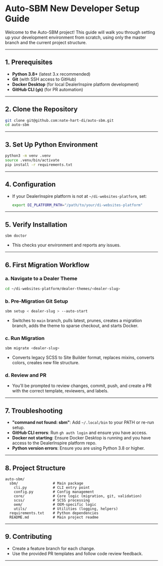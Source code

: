 # Auto-SBM New Developer Setup Guide

Welcome to the Auto-SBM project! This guide will walk you through setting up your development environment from scratch, using only the master branch and the current project structure.

---

## 1. Prerequisites

- **Python 3.8+** (latest 3.x recommended)
- **Git** (with SSH access to GitHub)
- **Docker Desktop** (for local DealerInspire platform development)
- **GitHub CLI (`gh`)** (for PR automation)

---

## 2. Clone the Repository

```sh
git clone git@github.com:nate-hart-di/auto-sbm.git
cd auto-sbm
```

---

## 3. Set Up Python Environment

```sh
python3 -m venv .venv
source .venv/bin/activate
pip install -r requirements.txt
```

---

## 4. Configuration

- If your DealerInspire platform is not at `~/di-websites-platform`, set:
  ```sh
  export DI_PLATFORM_PATH="/path/to/your/di-websites-platform"
  ```

---

## 5. Verify Installation

```sh
sbm doctor
```

- This checks your environment and reports any issues.

---

## 6. First Migration Workflow

### a. Navigate to a Dealer Theme

```sh
cd ~/di-websites-platform/dealer-themes/<dealer-slug>
```

### b. Pre-Migration Git Setup

```sh
sbm setup < dealer-slug > --auto-start
```

- Switches to `main` branch, pulls latest, prunes, creates a migration branch, adds the theme to sparse checkout, and starts Docker.

### c. Run Migration

```sh
sbm migrate <dealer-slug>
```

- Converts legacy SCSS to Site Builder format, replaces mixins, converts colors, creates new file structure.

### d. Review and PR

- You'll be prompted to review changes, commit, push, and create a PR with the correct template, reviewers, and labels.

---

## 7. Troubleshooting

- **"command not found: sbm"**: Add `~/.local/bin` to your PATH or re-run setup.
- **GitHub CLI errors**: Run `gh auth login` and ensure you have access.
- **Docker not starting**: Ensure Docker Desktop is running and you have access to the DealerInspire platform repo.
- **Python version errors**: Ensure you are using Python 3.8 or higher.

---

## 8. Project Structure

```
auto-sbm/
  sbm/                # Main package
    cli.py            # CLI entry point
    config.py         # Config management
    core/             # Core logic (migration, git, validation)
    scss/             # SCSS processing
    oem/              # OEM-specific logic
    utils/            # Utilities (logging, helpers)
  requirements.txt    # Python dependencies
  README.md           # Main project readme
```

---

## 9. Contributing

- Create a feature branch for each change.
- Use the provided PR templates and follow code review feedback.

---
